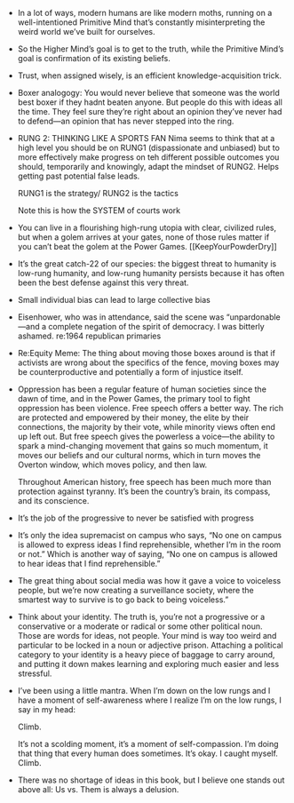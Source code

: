 
- In a lot of ways, modern humans are like modern moths, running on a well-intentioned Primitive Mind that’s constantly misinterpreting the weird world we’ve built for ourselves.

- So the Higher Mind’s goal is to get to the truth, while the Primitive Mind’s goal is confirmation of its existing beliefs.

- Trust, when assigned wisely, is an efficient knowledge-acquisition trick.

- Boxer analogogy: You would never believe that someone was the world best boxer if they hadnt beaten anyone.
   But people do this with ideas all the time. They feel sure they’re right about an opinion they’ve never had to defend—an opinion that has never stepped into the ring.

- RUNG 2: THINKING LIKE A SPORTS FAN
  Nima seems to think that at a high level you should be on RUNG1 (dispassionate and unbiased) but to more effectively make progress on teh different possible outcomes you should, temporarily and knowingly, adapt the mindset of RUNG2. Helps getting past potential false leads.

  RUNG1 is the strategy/ RUNG2 is the tactics

  Note this is how the SYSTEM of courts work
  
-  You can live in a flourishing high-rung utopia with clear, civilized rules, but when a golem arrives at your gates, none of those rules matter if you can’t beat the golem at the Power Games.
   [[KeepYourPowderDry]]

-  It’s the great catch-22 of our species: the biggest threat to humanity is low-rung humanity, and low-rung humanity persists because it has often been the best defense against this very threat.

- Small individual bias can lead to large collective bias

- Eisenhower, who was in attendance, said the scene was “unpardonable—and a complete negation of the spirit of democracy. I was bitterly ashamed. re:1964 republican primaries

- Re:Equity Meme:   The thing about moving those boxes around is that if activists are wrong about the specifics of the fence, moving boxes may be counterproductive and potentially a form of injustice itself.

- Oppression has been a regular feature of human societies since the dawn of time, and in the Power Games, the primary tool to fight oppression has been violence. Free speech offers a better way. The rich are protected and empowered by their money, the elite by their connections, the majority by their vote, while minority views often end up left out. But free speech gives the powerless a voice—the ability to spark a mind-changing movement that gains so much momentum, it moves our beliefs and our cultural norms, which in turn moves the Overton window, which moves policy, and then law.

  Throughout American history, free speech has been much more than protection against tyranny. It’s been the country’s brain, its compass, and its conscience.

- It’s the job of the progressive to never be satisfied with progress

- It’s only the idea supremacist on campus who says, “No one on campus is allowed to express ideas I find reprehensible, whether I’m in the room or not.” Which is another way of saying, “No one on campus is allowed to hear ideas that I find reprehensible.”

- The great thing about social media was how it gave a voice to voiceless people, but we’re now creating a surveillance society, where the smartest way to survive is to go back to being voiceless.”

- Think about your identity. The truth is, you’re not a progressive or a conservative or a moderate or radical or some other political noun. Those are words for ideas, not people. Your mind is way too weird and particular to be locked in a noun or adjective prison. Attaching a political category to your identity is a heavy piece of baggage to carry around, and putting it down makes learning and exploring much easier and less stressful.

- I’ve been using a little mantra. When I’m down on the low rungs and I have a moment of self-awareness where I realize I’m on the low rungs, I say in my head:

  Climb.

  It’s not a scolding moment, it’s a moment of self-compassion. I’m doing that thing that every human does sometimes. It’s okay. I caught myself. Climb.

- There was no shortage of ideas in this book, but I believe one stands out above all: Us vs. Them is always a delusion.

